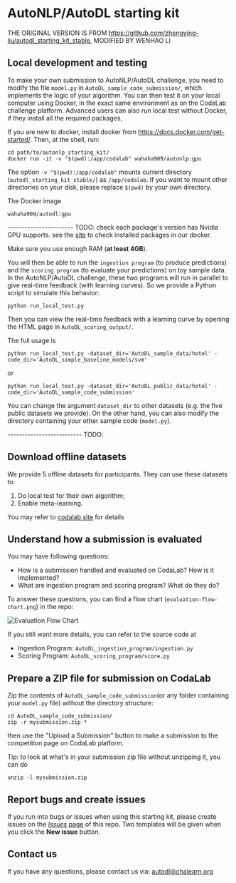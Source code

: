 AutoNLP/AutoDL starting kit
======================================

THE ORIGINAL VERSION IS FROM https://github.com/zhengying-liu/autodl_starting_kit_stable,
MODIFIED BY WENHAO LI

## Local development and testing
To make your own submission to AutoNLP/AutoDL challenge, you need to modify the
file `model.py` in `AutoDL_sample_code_submission/`, which implements the logic
of your algorithm. You can then test it on your local computer using Docker,
in the exact same environment as on the CodaLab challenge platform. Advanced
users can also run local test without Docker, if they install all the required
packages,

If you are new to docker, install docker from https://docs.docker.com/get-started/.
Then, at the shell, run:
```
cd path/to/autonlp_starting_kit/
docker run -it -v "$(pwd):/app/codalab" wahaha909/autonlp:gpu
```
The option `-v "$(pwd):/app/codalab"` mounts current directory
(`autodl_starting_kit_stable/`) as `/app/codalab`. If you want to mount other
directories on your disk, please replace `$(pwd)` by your own directory.

The Docker image
```
wahaha909/autodl:gpu
```
----------------------- TODO: check each package's version
has Nvidia GPU supports. see the 
[site](https://cloud.docker.com/repository/docker/wahaha909/autonlp/general)
to check installed packages in our docker.

Make sure you use enough RAM (**at least 4GB**).

You will then be able to run the `ingestion program` (to produce predictions)
and the `scoring program` (to evaluate your predictions) on toy sample data.
In the AutoNLP/AutoDL challenge, these two programs will run in parallel to give
real-time feedback (with learning curves). So we provide a Python script to
simulate this behavior:
```
python run_local_test.py
```
Then you can view the real-time feedback with a learning curve by opening the
HTML page in `AutoDL_scoring_output/`.

The full usage is
```
python run_local_test.py -dataset_dir='AutoDL_sample_data/hotel' -code_dir='AutoDL_simple_baseline_models/svm'
```
or
```
python run_local_test.py -dataset_dir='AutoDL_public_data/hotel' -code_dir='AutoDL_sample_code_submission'
```
You can change the argument `dataset_dir` to other datasets (e.g. the five
public datasets we provide). On the other hand,
you can also modify the directory containing your other sample code
(`model.py`).

-------------------------- TODO:
## Download offline datasets
We provide 5 offline datasets for participants. They can use these datasets to:
1. Do local test for their own algorithm;
2. Enable meta-learning.

You may refer to [codalab site](https://autodl.lri.fr/competitions/35#learn_the_details-get_data) for details

## Understand how a submission is evaluated

You may have following questions:
- How is a submission handled and evaluated on CodaLab? How is it implemented?
- What are ingestion program and scoring program? What do they do?

To answer these questions, you
can find a flow chart (`evaluation-flow-chart.png`) in the repo:

![Evaluation Flow Chart](evaluation-flow-chart.png "Evaluation process of the challenge")

If you still want more details, you can refer to the source code at
- Ingestion Program: `AutoDL_ingestion_program/ingestion.py`
- Scoring Program: `AutoDL_scoring_program/score.py`


## Prepare a ZIP file for submission on CodaLab
Zip the contents of `AutoDL_sample_code_submission`(or any folder containing
your `model.py` file) without the directory structure:
```
cd AutoDL_sample_code_submission/
zip -r mysubmission.zip *
```
then use the "Upload a Submission" button to make a submission to the
competition page on CodaLab platform.

Tip: to look at what's in your submission zip file without unzipping it, you
can do
```
unzip -l mysubmission.zip
```

## Report bugs and create issues

If you run into bugs or issues when using this starting kit, please create
issues on the
[*Issues* page](https://github.com/mortal123/autonlp_starting_kit/issues)
of this repo. Two templates will be given when you click the **New issue**
button.

## Contact us
If you have any questions, please contact us via:
<autodl@chalearn.org>
